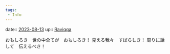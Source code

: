 ```yaml
---
tags:
 - Info
---
```


date:: [2023-08-13](/Daily_Note/2023-08-13.md)
up:: [Raviqqa](Bar/Novel/Nacaria/Raviqqa.md)

おもしろき　世の中全てが　おもしろき！
見える我々　すばらしき！
周りに話して　伝えるべき！
